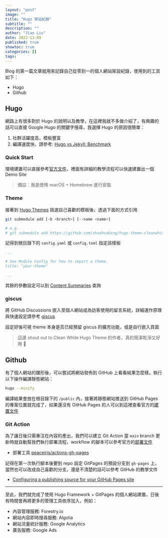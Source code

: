 ```yaml
---
layout: "post"
image: ""
title: "Hugo 架站紀錄"
subtitle: ""
description: ""
author: "Jian Liu"
date: 2022-11-09
published: true
showtoc: true
categories: []
tags:
---
```


Blog 的第一篇文章就用來記錄自己從零到一的個人網站架設紀錄，使用到的工具如下：

- Hugo
- Github

## Hugo

網路上有很多對於 Hugo 的說明以及教學，在這裡我就不多做介紹了，有興趣的話可以直接 Google Hugo 的關鍵字搜尋，我選擇 Hugo 的原因很簡單：

1. 社群活躍度高，模板豐富
2. 編譯速度快，請參考: [Hugo vs Jekyll: Benchmark](https://forestry.io/blog/hugo-vs-jekyll-benchmark/)

### Quick Start

環境建置可以直接參考[官方文件](https://gohugo.io/getting-started/)，裡面有詳細的教學流程可以快速建置出一個 Demo Site

> 備註：我是使用 macOS + Homebrew 進行安裝

### Theme

接著到 [Hugo Themes](https://themes.gohugo.io/) 挑選自己喜歡的模板後，透過下面的方式引用

```bash
git submodule add [-b <branch>] [--name <name>]

# e.g.
# git submodule add https://github.com/zhaohuabing/hugo-theme-cleanwhite.git themes/hugo-theme-cleanwhite
```

記得到根目錄下的 `config.yaml` 或 `config.toml` 指定該樣板

```yaml
...

# See Module Config for how to import a theme.
title: "your-theme"

...
```

其餘的參數設定可以到 [Content Summaries](https://gohugo.io/content-management/summaries/#automatic-summary-splitting) 查詢

### giscus

將 GitHub Discussions 嵌入至個人網站成為訪客使用的留言系統，詳細運作原理與快速設定請參考 [giscus](https://giscus.app/zh-TW)  

設定好後可視 theme 本身是否已經預留 giscus 的擴充功能，或是自行嵌入頁面

> 這邊 shout out to Clean White Hugo Theme 的作者，真的簡潔乾淨又好用 🫡

## Github

有了個人網站的雛形後，可以嘗試將網站發佈到 GitHub 上看看結果怎麼樣，執行以下操作編譯靜態網站：

```bash
hugo --minify
```

編譯結果會放在根目錄下的 `/public` 內，接著將靜態網站推送到 GitHub Pages 的專案位置就完成了，如果還沒有 GitHub Pages 的人可以到這裡查看官方的[建置文件](https://pages.github.com/)

### Git Action

為了讓日後只需專注在內容的產出，我們可以建立 Git Action 當 `main` branch 更新時就自動幫我們執行部署流程，workflow 的腳本可以參考官方的[部署文件](https://gohugo.io/hosting-and-deployment/hosting-on-github/)

- 部署工具 [peaceiris/actions-gh-pages](https://github.com/peaceiris/actions-gh-pages#%EF%B8%8F-first-deployment-with-github_token)

記得在第一次執行腳本後要到 repo 設定 GitPages 的預設分支到 `gh-pages` 上，當然也可以改成自己喜歡的分支，還是不清楚的話可以參考 GitHub 的教學文件
 - [Configuring a publishing source for your GitHub Pages site](https://docs.github.com/en/pages/getting-started-with-github-pages/configuring-a-publishing-source-for-your-github-pages-site)

---

至此，我們就完成了使用 Hugo Framework + GitPages 的個人網站建置，日後有時間會再將更多的管理工具依序加入，例如：

- 內容管理服務: Forestry.io
- 網站內容即時搜尋服務: Algolia
- 網站流量統計服務: Google Analytics
- 廣告服務: Google Ads